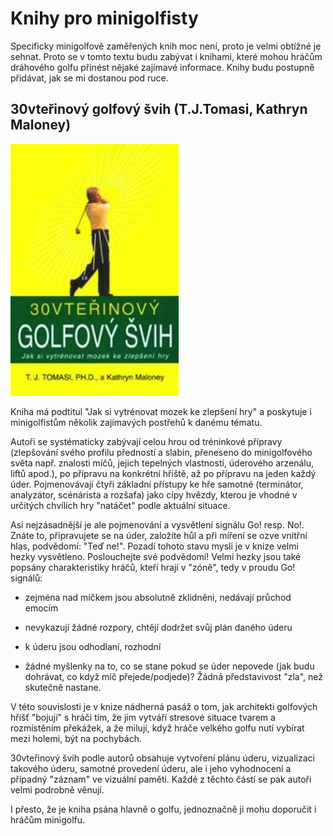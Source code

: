 Knihy pro minigolfisty
======================

Specificky minigolfově zaměřených knih moc není, proto je velmi obtížné je
sehnat. Proto se v tomto textu budu zabývat i knihami, které mohou hráčům
dráhového golfu přinést nějaké zajímavé informace. Knihy budu postupně
přidávat, jak se mi dostanou pod ruce.

30vteřinový golfový švih (T.J.Tomasi, Kathryn Maloney)
------------------------------------------------------

![30vteřinový golfový švih](obrazky/30vterin.jpg)

Kniha má podtitul "Jak si vytrénovat mozek ke zlepšení hry" a poskytuje i
minigolfistům několik zajímavých postřehů k&nbsp;danému tématu.

Autoři se systématicky zabývají celou hrou od tréninkové přípravy (zlepšování
svého profilu předností a slabin, přeneseno do minigolfového světa
např. znalosti míčů, jejich tepelných vlastností, úderového arzenálu, liftů
apod.), po přípravu na konkrétní hřiště, až po přípravu na jeden každý
úder. Pojmenovávají čtyři základní přístupy ke hře samotné (terminátor,
analyzátor, scénárista a rozšafa) jako cípy hvězdy, kterou je vhodné v určitých
chvílích hry "natáčet" podle aktuální situace.

Asi nejzásadnější je ale pojmenování a vysvětlení signálu Go! resp. No!. Znáte
to, připravujete se na úder, založíte hůl a při míření se ozve vnitřní hlas,
podvědomí: "Teď ne!". Pozadí tohoto stavu mysli je v&nbsp;knize velmi hezky
vysvětleno. Poslouchejte své podvědomí! Velmi hezky jsou také popsány
charakteristiky hráčů, kteří hrají v "zóně", tedy v&nbsp;proudu Go! signálů:

- zejména nad míčkem jsou absolutně zklidněni, nedávají průchod emocím

- nevykazují žádné rozpory, chtějí dodržet svůj plán daného úderu

- k úderu jsou odhodlaní, rozhodní

- žádné myšlenky na to, co se stane pokud se úder nepovede (jak budu dohrávat,
  co když míč přejede/podjede)? Žádná představivost "zla", než skutečně
  nastane.

V této souvislosti je v knize nádherná pasáž o tom, jak architekti golfových
hřišť "bojují" s hráči tím, že jim vytváří stresové situace tvarem a
rozmístěním překážek, a že milují, když hráče velkého golfu nutí vybírat mezi
holemi, být na pochybách.

30vteřinový švih podle autorů obsahuje vytvoření plánu úderu, vizualizaci
takového úderu, samotné provedení úderu, ale i jeho vyhodnocení a případný
"záznam" ve vizuální paměti. Každé z&nbsp;těchto částí se pak autoři velmi
podrobně věnují.

I přesto, že je kniha psána hlavně o golfu, jednoznačně ji mohu doporučit i
hráčům minigolfu.

